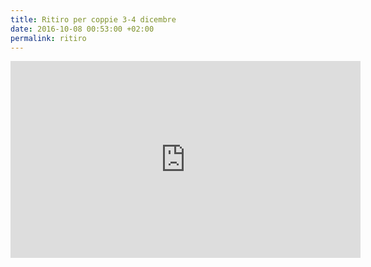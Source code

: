 ```yaml
---
title: Ritiro per coppie 3-4 dicembre
date: 2016-10-08 00:53:00 +02:00
permalink: ritiro
---
```


<iframe width="560" height="315" src="https://www.youtube.com/embed/GwGXFnrk-K4" frameborder="0" allowfullscreen></iframe>